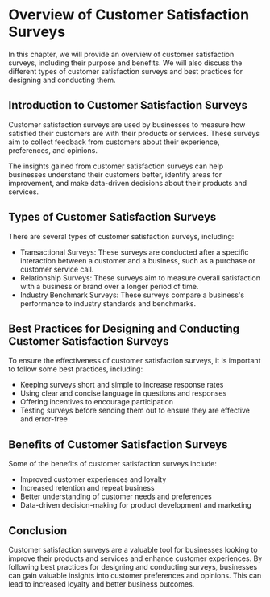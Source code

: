 Overview of Customer Satisfaction Surveys
===============================================================================================

In this chapter, we will provide an overview of customer satisfaction surveys, including their purpose and benefits. We will also discuss the different types of customer satisfaction surveys and best practices for designing and conducting them.

Introduction to Customer Satisfaction Surveys
---------------------------------------------

Customer satisfaction surveys are used by businesses to measure how satisfied their customers are with their products or services. These surveys aim to collect feedback from customers about their experience, preferences, and opinions.

The insights gained from customer satisfaction surveys can help businesses understand their customers better, identify areas for improvement, and make data-driven decisions about their products and services.

Types of Customer Satisfaction Surveys
--------------------------------------

There are several types of customer satisfaction surveys, including:

* Transactional Surveys: These surveys are conducted after a specific interaction between a customer and a business, such as a purchase or customer service call.
* Relationship Surveys: These surveys aim to measure overall satisfaction with a business or brand over a longer period of time.
* Industry Benchmark Surveys: These surveys compare a business's performance to industry standards and benchmarks.

Best Practices for Designing and Conducting Customer Satisfaction Surveys
-------------------------------------------------------------------------

To ensure the effectiveness of customer satisfaction surveys, it is important to follow some best practices, including:

* Keeping surveys short and simple to increase response rates
* Using clear and concise language in questions and responses
* Offering incentives to encourage participation
* Testing surveys before sending them out to ensure they are effective and error-free

Benefits of Customer Satisfaction Surveys
-----------------------------------------

Some of the benefits of customer satisfaction surveys include:

* Improved customer experiences and loyalty
* Increased retention and repeat business
* Better understanding of customer needs and preferences
* Data-driven decision-making for product development and marketing

Conclusion
----------

Customer satisfaction surveys are a valuable tool for businesses looking to improve their products and services and enhance customer experiences. By following best practices for designing and conducting surveys, businesses can gain valuable insights into customer preferences and opinions. This can lead to increased loyalty and better business outcomes.
